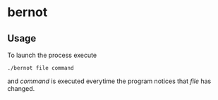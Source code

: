 # bernot

## Usage

To launch the process execute
```
./bernot file command
```

and *command* is executed everytime the program notices that
*file* has changed.
